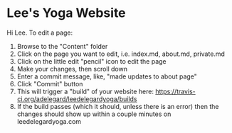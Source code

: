 # Lee's Yoga Website

Hi Lee. To edit a page:

1. Browse to the "Content" folder
1. Click on the page you want to edit, i.e. index.md, about.md, private.md
1. Click on the little edit "pencil" icon to edit the page
1. Make your changes, then scroll down
1. Enter a commit message, like, "made updates to about page"
1. Click "Commit" button
1. This will trigger a "build" of your website here: https://travis-ci.org/adelegard/leedelegardyoga/builds
1. If the build passes (which it should, unless there is an error) then the changes should show up within a couple minutes on leedelegardyoga.com
